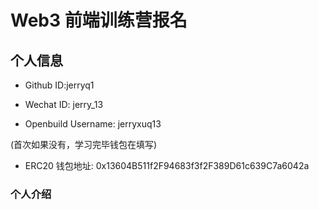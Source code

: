 # Web3 前端训练营报名

## 个人信息

* Github ID:jerryq1

* Wechat ID: jerry_13

* Openbuild Username: jerryxuq13

(首次如果没有，学习完毕钱包在填写)

* ERC20 钱包地址: 0x13604B511f2F94683f3f2F389D61c639C7a6042a

### 个人介绍


